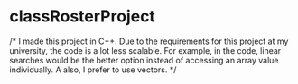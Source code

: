# classRosterProject
/*
  I made this project in C++. Due to the requirements for this project at my university, the code is a lot less scalable. 
  For example, in the code, linear searches would be the better option instead of accessing an array value individually. A
  also, I prefer to use vectors.
*/
